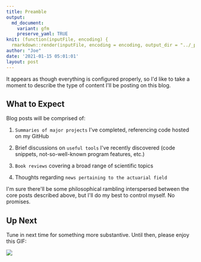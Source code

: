 ```yaml
---
title: Preamble
output:
  md_document:
    variant: gfm
    preserve_yaml: TRUE
knit: (function(inputFile, encoding) {
  rmarkdown::render(inputFile, encoding = encoding, output_dir = "../_posts") })
author: "Joe"
date: '2021-01-15 05:01:01'
layout: post
---
```


It appears as though everything is configured properly, so I'd like to take a moment to describe the type of content I'll be posting on this blog.

## What to Expect

Blog posts will be comprised of:

1. `Summaries of major projects` I've completed, referencing code hosted on my GitHub

2. Brief discussions on `useful tools` I've recently discovered (code snippets, not-so-well-known program features, etc.)

3. `Book reviews` covering a broad range of scientific topics  

4. Thoughts regarding `news pertaining to the actuarial field`

I'm sure there'll be some philosophical rambling interspersed between the core posts described above, but I'll do my best to control myself. No promises.

## Up Next

Tune in next time for something more substantive. Until then, please enjoy this GIF:

![](https://media.giphy.com/media/l0MYQRbcEk1gyxhyE/source.gif)
